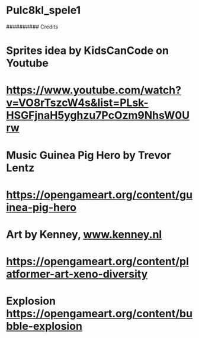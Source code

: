 # Pulc8kl_spele1

########## Credits
# Sprites idea by KidsCanCode on Youtube
# https://www.youtube.com/watch?v=VO8rTszcW4s&list=PLsk-HSGFjnaH5yghzu7PcOzm9NhsW0Urw

# Music Guinea Pig Hero by Trevor Lentz
# https://opengameart.org/content/guinea-pig-hero
# Art by Kenney, www.kenney.nl
# https://opengameart.org/content/platformer-art-xeno-diversity
# Explosion https://opengameart.org/content/bubble-explosion
